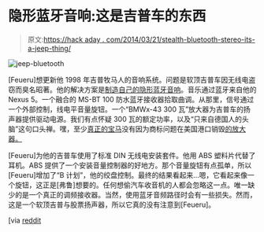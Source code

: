 # 隐形蓝牙音响:这是吉普车的东西

> 原文:[https://hack aday . com/2014/03/21/stealth-bluetooth-stereo-its-a-jeep-thing/](https://hackaday.com/2014/03/21/stealth-bluetooth-stereo-its-a-jeep-thing/)

![jeep-bluetooth](../Images/7137a97661009cc88e6604cbab1016a2.png)

[Feueru]想更新他 1998 年吉普牧马人的音响系统。问题是软顶吉普车因无线电盗窃而臭名昭著。他的解决方案是[制造自己的隐形蓝牙音响](http://imgur.com/a/BTNFd)。音乐通过蓝牙来自他的 Nexus 5。一个融合的 MS-BT 100 防水蓝牙接收器拾取曲调。从那里，信号通过一个外部控制，线电平音量旋钮。一个“BMWx-43 300 瓦”放大器为吉普车的扬声器提供驱动电源。我们有点怀疑 300 瓦的额定功率，以及“只来自德国人的头脑”这句口头禅。嘿，至少[真正的宝马](http://www.bmw.com/com/en/)没有因为商标问题在美国港口销毁[的放大器。](http://hackaday.com/2014/03/20/fluke-issues-statement-regarding-sparkfuns-impounded-multimeters/)

[Feueru]为他的吉普车使用了标准 DIN 无线电安装套件。他用 ABS 塑料片代替了耳机。ABS 提供了一个安装音量控制器的好地方。那个音量旋钮有点孤单，所以[Feueru]增加了“B 计划”，他的绞盘控制。最终的结果看起来…嗯，它看起来像一个旋钮，这正是[弗鲁]想要的。任何想偷汽车收音机的人都会忽略这一点。唯一缺少的是一个真正的调频接收器。当然，使用蓝牙音频路径时会有一些损失。然而，这是一个软顶吉普与股票扬声器，所以它真的没有注意到[Feueru]。

[via [reddit](http://www.reddit.com/r/DIY/comments/20wyku/my_stealth_bluetooth_car_stereo_with_no_head_unit/)